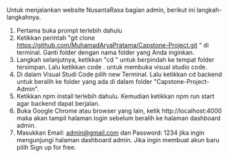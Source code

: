 Untuk menjalankan website NusantaRasa bagian admin, berikut ini langkah-langkahnya.

1. Pertama buka prompt terlebih dahulu
2. Ketikkan perintah "git clone https://github.com/MuhamadAryaPratama/Capstone-Project.git <folder>" di terminal. Ganti folder dengan nama folder yang Anda inginkan.
3. Langkah selanjutnya, ketikkan "cd <folder>" untuk berpindah ke tempat folder tersimpan. Lalu ketikkan code . untuk membuka visual studio code.
4. Di dalam Visual Studi Code pilih new Terminal. Lalu ketikkan cd backend untuk beralih ke folder yang ada di dalam folder "Capstone-Project-Admin".
5. Ketikkan npm install terlebih dahulu. Kemudian ketikkan npm run start agar backend dapat berjalan.
6. Buka Google Chrome atau browser yang lain, ketik http://localhost:4000 maka akan tampil halaman login sebelum beralih ke halaman dashboard admin.
7. Masukkan Email: admin@gmail.com dan Password: 1234 jika ingin mengunjungi halaman dashboard admin. Jika ingin membuat akun baru pilih Sign up for free.
